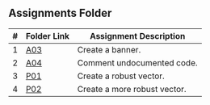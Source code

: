 ##  Assignments Folder

| # | Folder Link                                                                       | Assignment Description      |
|:-:|-----------------------------------------------------------------------------------|-----------------------------|
| 1 | [A03](https://github.com/dylanmilesmsu/2142-OOP-MILES/tree/main/Assignments/A03/) | Create a banner.            |
| 2 | [A04](https://github.com/dylanmilesmsu/2142-OOP-MILES/tree/main/Assignments/A04/) | Comment undocumented code.  |
| 3 | [P01](https://github.com/dylanmilesmsu/2142-OOP-MILES/tree/main/Assignments/P01/) | Create a robust vector.     |
| 4 | [P02](https://github.com/dylanmilesmsu/2142-OOP-MILES/tree/main/Assignments/P02/) | Create a more robust vector.|
